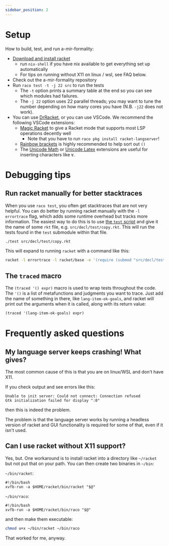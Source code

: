 ```yaml
---
sidebar_position: 2
---
```


# Setup

How to build, test, and run a-mir-formality:

* [Download and install racket](https://download.racket-lang.org/)
    * run `nix-shell` if you have nix available to get everything set up automatically
    * For tips on running without X11 on linux / wsl, see FAQ below.
* Check out the a-mir-formality repository
* Run `raco test -t -j 22 src` to run the tests
    * The `-t` option prints a summary table at the end so you can see which modules had failures.
    * The `-j 22` option uses 22 parallel threads; you may want to tune the number depending on how many cores you have (N.B. `-j22` does not work).
* You can use [DrRacket](https://docs.racket-lang.org/drracket/), or you can use VSCode. We recommend the following VSCode extensions:
    * [Magic Racket](https://marketplace.visualstudio.com/items?itemName=evzen-wybitul.magic-racket) to give a Racket mode that supports most LSP operations decently well
        * Note that you have to run `raco pkg install racket-langserver`!
    * [Rainbow brackets](https://marketplace.visualstudio.com/items?itemName=2gua.rainbow-brackets) is highly recommended to help sort out `()`
    * The [Unicode Math](https://marketplace.visualstudio.com/items?itemName=studykit.unicode-math) or [Unicode Latex](https://marketplace.visualstudio.com/items?itemName=oijaz.unicode-latex) extensions are useful for inserting characters like `∀`.

# Debugging tips

## Run racket manually for better stacktraces

When you use `raco test`, you often get stacktraces that are not very helpful. You can do better by running racket manually with the `-l errortrace` flag, which adds some runtime overhead but tracks more information. The easiest way to do this is to use [the `test` script](https://github.com/nikomatsakis/a-mir-formality/blob/main/test) and give it the name of some `rkt` file, e.g. `src/decl/test/copy.rkt`. This will run the tests found in the `test` submodule within that file.

```bash
./test src/decl/test/copy.rkt
```

This will expand to running `racket` with a command like this:

```bash
racket -l errortrace -l racket/base -e '(require (submod "src/decl/test/copy.rkt" test))' 
```


## The `traced` macro

The `(traced '() expr)` macro is used to wrap tests throughout the code. The `'()` is a list of metafunctions and judgments you want to trace. Just add the name of something in there, like `lang-item-ok-goals`, and racket will print out the arguments when it is called, along with its return value:

```scheme
(traced '(lang-item-ok-goals) expr)
```

# Frequently asked questions

## My language server keeps crashing! What gives?

The most common cause of this is that you are on linux/WSL and don't have X11.

If you check output and see errors like this:

```
Unable to init server: Could not connect: Connection refused
Gtk initialization failed for display ":0"
```

then this is indeed the problem.

The problem is that the language server works by running a headless version of racket and GUI functionality is required for some of that, even if it isn't used.

## Can I use racket without X11 support?

Yes, but. One workaround is to install racket into a directory like `~/racket` but not put that on your path. You can then create two binaries in `~/bin`:

`~/bin/racket`:

```
#!/bin/bash
xvfb-run -a $HOME/racket/bin/racket "$@"
```

`~/bin/raco`:

```
#!/bin/bash
xvfb-run -a $HOME/racket/bin/raco "$@"
```

and then make them executable:

```bash
chmod u+x ~/bin/racket ~/bin/raco
```

That worked for me, anyway.
